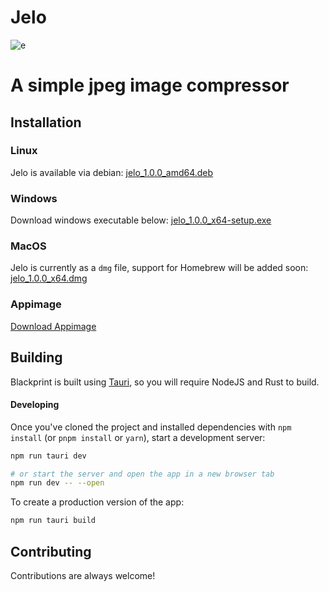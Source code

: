 # Jelo

![e](https://gcdnb.pbrd.co/images/jeBPt90aTc4U.png?o=1)

# **A simple jpeg image compressor**

## Installation

### Linux

Jelo is available via debian:
[jelo_1.0.0_amd64.deb](https://github.com/n3-rd/jelo/releases/download/main/jelo_1.0.0_amd64.deb)

### Windows

Download windows executable below:
[jelo_1.0.0_x64-setup.exe](https://github.com/n3-rd/jelo/releases/download/main/jelo_1.0.0_x64-setup.exe)

### MacOS

Jelo is currently as a `dmg` file, support for Homebrew will be added soon:
[jelo_1.0.0_x64.dmg](https://github.com/n3-rd/jelo/releases/download/main/jelo_1.0.0_x64.dmg)

### Appimage

[Download Appimage](https://github.com/n3-rd/jelo/releases/download/main/jelo_1.0.0_amd64.AppImage)

## Building

Blackprint is built using [Tauri](https://tauri.app), so you will require NodeJS and Rust to build.

#### Developing

Once you've cloned the project and installed dependencies with `npm install` (or `pnpm install` or `yarn`), start a development server:

```bash
npm run tauri dev

# or start the server and open the app in a new browser tab
npm run dev -- --open
```

To create a production version of the app:

```bash
npm run tauri build
```

## Contributing

Contributions are always welcome!
